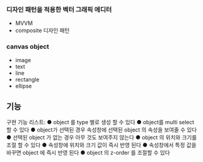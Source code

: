 ### 디자인 패턴을 적용한 벡터 그래픽 에디터
- MVVM
- composite 디자인 패턴

### canvas object 
- image
- text
- line
- rectangle
- ellipse

## 기능
구현 기능 리스트:
● object 를 type 별로 생성 할 수 있다
● object를 multi select 할 수 있다
● object가 선택된 경우 속성창에 선택된 object 의 속성을 보여줄 수 있다
● 선택된 object 가 없는 경우 아무 것도 보여주지 않는다
● object 의 위치와 크기를 조절 할 수 있다
● 속성창에 위치와 크기 값이 즉시 반영 된다
● 속성창에서 특정 값을 바꾸면 object 에 즉시 반영 된다
● object 의 z-order 를 조절할 수 있다
